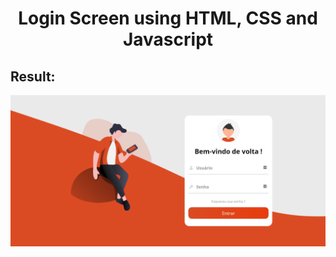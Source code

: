<h1 align="center">Login Screen using HTML, CSS and Javascript</h1>

<h2>Result:</h2>
<p align="center">
  <img src="img/index.png">
</p>
